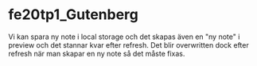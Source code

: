 # fe20tp1_Gutenberg

Vi kan spara ny note i local storage och det skapas även en "ny note" i preview och det stannar kvar efter refresh.
Det blir overwritten dock efter refresh när man skapar en ny note så det måste fixas.
